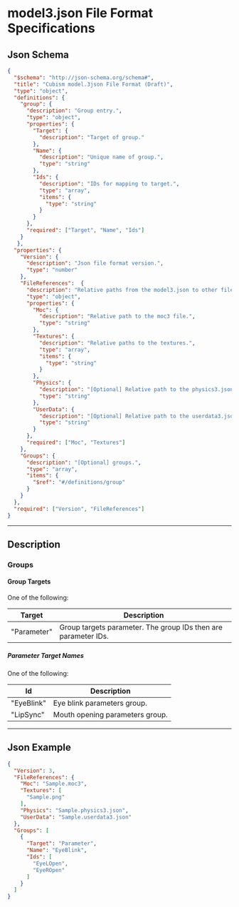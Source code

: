 # model3.json File Format Specifications

## Json Schema

```json
{
  "$schema": "http://json-schema.org/schema#",
  "title": "Cubism model.3json File Format (Draft)",
  "type": "object",
  "definitions": {
    "group": {
      "description": "Group entry.",
      "type": "object",
      "properties": {
        "Target": {
          "description": "Target of group."
        },
        "Name": {
          "description": "Unique name of group.",
          "type": "string"
        },
        "Ids": {
          "description": "IDs for mapping to target.",
          "type": "array",
          "items": {
            "type": "string"
          }
        }
      },
      "required": ["Target", "Name", "Ids"]
    }
   },
  "properties": {
    "Version": {
      "description": "Json file format version.",
      "type": "number"
    },
    "FileReferences":  {
      "description": "Relative paths from the model3.json to other files.",
      "type": "object",
      "properties": {
        "Moc": {
          "description": "Relative path to the moc3 file.",
          "type": "string"
        },
        "Textures": {
          "description": "Relative paths to the textures.",
          "type": "array",
          "items": {
            "type": "string"
          }
        },
        "Physics": {
          "description": "[Optional] Relative path to the physics3.json file.",
          "type": "string"
        },
        "UserData": {
          "description": "[Optional] Relative path to the userdata3.json file.",
          "type": "string"
        }
      },
      "required": ["Moc", "Textures"]
    },
    "Groups": {
      "description": "[Optional] groups.",
      "type": "array",
      "items": {
        "$ref": "#/definitions/group"
      }
    }
  },
  "required": ["Version", "FileReferences"]
}
```

---

## Description

### Groups

#### Group Targets

One of the following:

| Target | Description |
| - | - |
| "Parameter" | Group targets parameter. The group IDs then are parameter IDs. |

##### Parameter Target Names

One of the following:

| Id | Description |
| - | - |
| "EyeBlink" | Eye blink parameters group. |
| "LipSync" | Mouth opening parameters group. |

---

## Json Example

```json
{
  "Version": 3,
  "FileReferences": {
    "Moc": "Sample.moc3",
    "Textures": [
      "Sample.png"
    ],
    "Physics": "Sample.physics3.json",
    "UserData": "Sample.userdata3.json"
  },
  "Groups": [
    {
      "Target": "Parameter",
      "Name": "EyeBlink",
      "Ids": [
        "EyeLOpen",
        "EyeROpen"
      ]
    }
  ]
}
```
